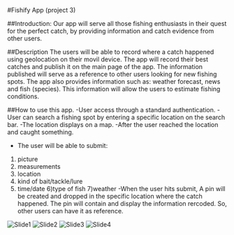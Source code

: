#Fishify App (project 3)

##Introduction:
Our app will serve all those fishing enthusiasts in their quest for the perfect catch, by providing information and catch evidence from other users. 

##Description
The users will be able to record where a catch happened using geolocation on their movil device. The app will record their best catches and publish it on the main page of the app. The information published will serve as a reference to other users looking for new fishing spots. The app also provides information such as: weather forecast, news and fish (species). This information will allow the users to estimate fishing conditions.

##How to use this app.
-User access through a standard authentication.
-User can search a fishing spot by entering a specific location on the search bar.
-The location displays on a map.
-After the user reached the location and caught something.
 * The user will be able to submit:
 1) picture
 2) measurements
 3) location
 4) kind of bait/tackle/lure
 5) time/date
 6)type of fish
 7)weather
-When the user hits submit, A pin will be created and dropped in the specific location where the catch
happened. The pin will contain and display the information rercoded. So, other users can have it as reference.

![Slide1](https://user-images.githubusercontent.com/60376874/88354442-83171200-cd26-11ea-88f3-46a637d5d915.PNG)
![Slide2](https://user-images.githubusercontent.com/60376874/88354446-87432f80-cd26-11ea-9f2b-f100027b1167.PNG)
![Slide3](https://user-images.githubusercontent.com/60376874/88354448-8ad6b680-cd26-11ea-8d53-8db565162cac.PNG)
![Slide4](https://user-images.githubusercontent.com/60376874/88354451-8d391080-cd26-11ea-847f-75eb2e2d5df4.PNG)
